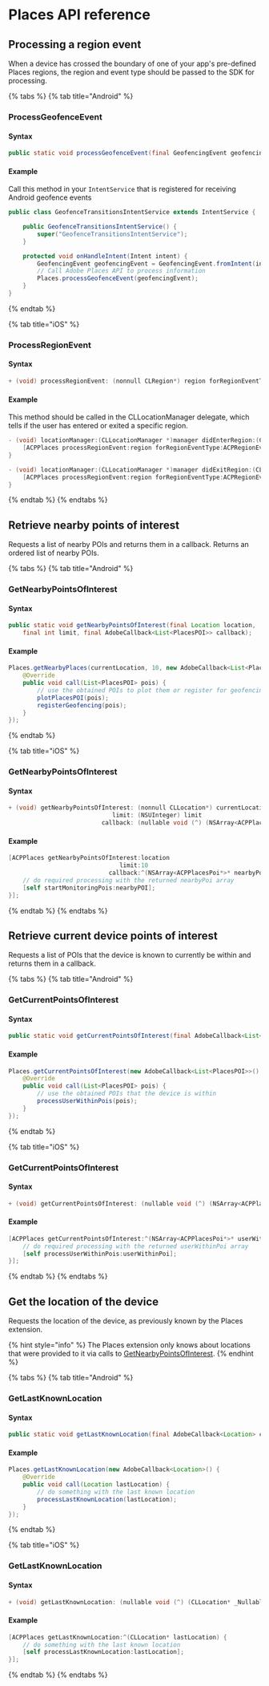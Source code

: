 # Places API reference

## Processing a region event

When a device has crossed the boundary of one of your app's pre-defined Places regions, the region and event type should be passed to the SDK for processing.

{% tabs %}
{% tab title="Android" %}
### ProcessGeofenceEvent

#### Syntax

```java
public static void processGeofenceEvent(final GeofencingEvent geofencingEvent)
```

#### Example

Call this method in your `IntentService` that is registered for receiving Android geofence events

```java
public class GeofenceTransitionsIntentService extends IntentService {

    public GeofenceTransitionsIntentService() {
        super("GeofenceTransitionsIntentService");
    }

    protected void onHandleIntent(Intent intent) {
        GeofencingEvent geofencingEvent = GeofencingEvent.fromIntent(intent);
        // Call Adobe Places API to process information
        Places.processGeofenceEvent(geofencingEvent);
    }
}
```
{% endtab %}

{% tab title="iOS" %}
### ProcessRegionEvent

#### Syntax

```objectivec
+ (void) processRegionEvent: (nonnull CLRegion*) region forRegionEventType: (ACPRegionEventType) eventType;
```

#### Example

This method should be called in the CLLocationManager delegate, which tells if the user has entered or exited a specific region.

```objectivec
- (void) locationManager:(CLLocationManager *)manager didEnterRegion:(CLRegion *)region {
    [ACPPlaces processRegionEvent:region forRegionEventType:ACPRegionEventTypeEntry];
}

- (void) locationManager:(CLLocationManager *)manager didExitRegion:(CLRegion *)region {
    [ACPPlaces processRegionEvent:region forRegionEventType:ACPRegionEventTypeExit];
}
```
{% endtab %}
{% endtabs %}

## Retrieve nearby points of interest

Requests a list of nearby POIs and returns them in a callback. Returns an ordered list of nearby POIs.

{% tabs %}
{% tab title="Android" %}
### GetNearbyPointsOfInterest

#### Syntax

```java
public static void getNearbyPointsOfInterest(final Location location,
    final int limit, final AdobeCallback<List<PlacesPOI>> callback);
```

#### Example

```java
Places.getNearbyPlaces(currentLocation, 10, new AdobeCallback<List<PlacesPOI>>() {
    @Override
    public void call(List<PlacesPOI> pois) {
        // use the obtained POIs to plot them or register for geofencing
        plotPlacesPOI(pois);
        registerGeofencing(pois);
    }
});
```
{% endtab %}

{% tab title="iOS" %}
### GetNearbyPointsOfInterest

#### Syntax

```objectivec
+ (void) getNearbyPointsOfInterest: (nonnull CLLocation*) currentLocation
                             limit: (NSUInteger) limit
                          callback: (nullable void (^) (NSArray<ACPPlacesPoi*>* _Nullable nearbyPoi)) callback;
```

#### Example

```objectivec
[ACPPlaces getNearbyPointsOfInterest:location
                               limit:10     
                            callback:^(NSArray<ACPPlacesPoi*>* nearbyPoi) {
    // do required processing with the returned nearbyPoi array
    [self startMonitoringPois:nearbyPOI];
}];
```
{% endtab %}
{% endtabs %}

## Retrieve current device points of interest

Requests a list of POIs that the device is known to currently be within and returns them in a callback.

{% tabs %}
{% tab title="Android" %}
### GetCurrentPointsOfInterest

#### Syntax

```java
public static void getCurrentPointsOfInterest(final AdobeCallback<List<PlacesPOI>> callback);
```

#### Example

```java
Places.getCurrentPointsOfInterest(new AdobeCallback<List<PlacesPOI>>() {
    @Override
    public void call(List<PlacesPOI> pois) {
        // use the obtained POIs that the device is within
        processUserWithinPois(pois);        
    }
});
```
{% endtab %}

{% tab title="iOS" %}
### GetCurrentPointsOfInterest

#### Syntax

```objectivec
+ (void) getCurrentPointsOfInterest: (nullable void (^) (NSArray<ACPPlacesPoi*>* _Nullable userWithinPoi)) callback;
```

#### Example

```objectivec
[ACPPlaces getCurrentPointsOfInterest:^(NSArray<ACPPlacesPoi*>* userWithinPoi) {
    // do required processing with the returned userWithinPoi array
    [self processUserWithinPois:userWithinPoi];
}];
```
{% endtab %}
{% endtabs %}

## Get the location of the device

Requests the location of the device, as previously known by the Places extension.

{% hint style="info" %}
The Places extension only knows about locations that were provided to it via calls to [GetNearbyPointsOfInterest]().
{% endhint %}

{% tabs %}
{% tab title="Android" %}
### GetLastKnownLocation

#### Syntax

```java
public static void getLastKnownLocation(final AdobeCallback<Location> callback);
```

#### Example

```java
Places.getLastKnownLocation(new AdobeCallback<Location>() {
    @Override
    public void call(Location lastLocation) {
        // do something with the last known location
        processLastKnownLocation(lastLocation);        
    }
});
```
{% endtab %}

{% tab title="iOS" %}
### GetLastKnownLocation

#### Syntax

```objectivec
+ (void) getLastKnownLocation: (nullable void (^) (CLLocation* _Nullable lastLocation)) callback;
```

#### Example

```objectivec
[ACPPlaces getLastKnownLocation:^(CLLocation* lastLocation) {
    // do something with the last known location
    [self processLastKnownLocation:lastLocation];
}];
```
{% endtab %}
{% endtabs %}

